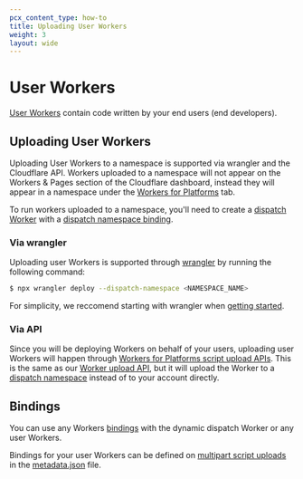 ```yaml
---
pcx_content_type: how-to
title: Uploading User Workers
weight: 3
layout: wide
---
```


# User Workers

[User Workers](/cloudflare-for-platforms/workers-for-platforms/reference/how-workers-for-platforms-works/#user-workers) contain code written by your end users (end developers). 

## Uploading User Workers

Uploading User Workers to a namespace is supported via wrangler and the Cloudflare API. Workers uploaded to a namespace will not appear on the Workers & Pages section of the Cloudflare dashboard, instead they will appear in a namespace under the [Workers for Platforms](https://dash.cloudflare.com/?to=/:account/workers-for-platforms) tab. 

To run workers uploaded to a namespace, you'll need to create a [dispatch Worker](/cloudflare-for-platforms/workers-for-platforms/reference/how-workers-for-platforms-works/#dynamic-dispatch-worker)
with a [dispatch namespace binding](/workers/wrangler/configuration/#dispatch-namespace-bindings-workers-for-platforms). 


### Via wrangler
Uploading user Workers is supported through [wrangler](/workers/wrangler/) by running the following command:

```sh
$ npx wrangler deploy --dispatch-namespace <NAMESPACE_NAME>
```
For simplicity, we reccomend starting with wrangler when  [getting started](/cloudflare-for-platforms/workers-for-platforms/get-started/configuration/).

### Via API

Since you will be deploying Workers on behalf of your users, uploading user Workers will happen through [Workers for Platforms script upload APIs](/api/operations/namespace-worker-put-script-content). This is the same as our [Worker upload API](/api/operations/worker-script-upload-worker-module), but it will upload the Worker to a [dispatch namespace](/cloudflare-for-platforms/workers-for-platforms/reference/how-workers-for-platforms-works/#dispatch-namespace) instead of to your account directly. 

## Bindings

You can use any Workers [bindings](/workers/configuration/bindings) with the dynamic dispatch Worker or any user Workers. 

Bindings for your user Workers can be defined on [multipart script uploads](/api/operations/namespace-worker-put-script-content) in the [metadata.json](/cloudflare-for-platforms/workers-for-platforms/reference/metadata/) file.
